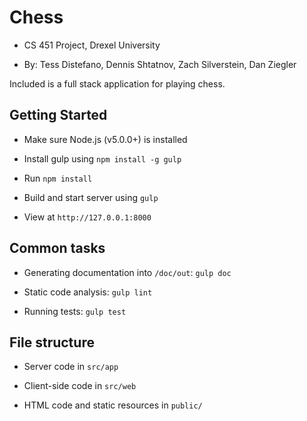 Chess
=====

- CS 451 Project, Drexel University

- By: Tess Distefano, Dennis Shtatnov, Zach Silverstein, Dan Ziegler


Included is a full stack application for playing chess.



Getting Started
---------------

- Make sure Node.js (v5.0.0+) is installed

- Install gulp using `npm install -g gulp`

- Run `npm install`

- Build and start server using `gulp`

- View at `http://127.0.0.1:8000`


Common tasks
------------

- Generating documentation into `/doc/out`: `gulp doc`

- Static code analysis: `gulp lint`

- Running tests: `gulp test`



File structure
--------------

- Server code in `src/app`

- Client-side code in `src/web`

- HTML code and static resources in `public/`
